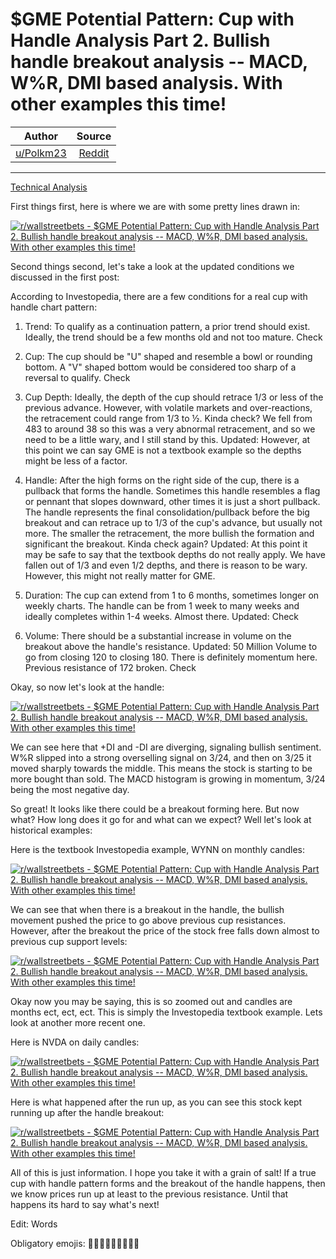 $GME Potential Pattern: Cup with Handle Analysis Part 2. Bullish handle breakout analysis -- MACD, W%R, DMI based analysis. With other examples this time!
=========================================================================================================================================================

| Author       | Source       | 
| :-------------: |:-------------:|
|  [u/Polkm23](https://www.reddit.com/user/Polkm23/) | [Reddit](https://www.reddit.com/r/wallstreetbets/comments/me3yzj/gme_potential_pattern_cup_with_handle_analysis/) | 

---

[Technical Analysis](https://www.reddit.com/r/wallstreetbets/search?q=flair_name%3A%22Technical%20Analysis%22&restrict_sr=1)

First things first, here is where we are with some pretty lines drawn in:

[![r/wallstreetbets - $GME Potential Pattern: Cup with Handle Analysis Part 2. Bullish handle breakout analysis -- MACD, W%R, DMI based analysis. With other examples this time!](https://preview.redd.it/mrw4w3sw6hp61.png?width=500&format=png&auto=webp&s=3000cf6d8e93869b0118d540ecaca36b2637e73d)](https://preview.redd.it/mrw4w3sw6hp61.png?width=500&format=png&auto=webp&s=3000cf6d8e93869b0118d540ecaca36b2637e73d)

Second things second, let's take a look at the updated conditions we discussed in the first post:

According to Investopedia, there are a few conditions for a real cup with handle chart pattern:

1.  Trend: To qualify as a continuation pattern, a prior trend should exist. Ideally, the trend should be a few months old and not too mature. Check

2.  Cup: The cup should be "U" shaped and resemble a bowl or rounding bottom. A "V" shaped bottom would be considered too sharp of a reversal to qualify. Check

3.  Cup Depth: Ideally, the depth of the cup should retrace 1/3 or less of the previous advance. However, with volatile markets and over-reactions, the retracement could range from 1/3 to ½. Kinda check? We fell from 483 to around 38 so this was a very abnormal retracement, and so we need to be a little wary, and I still stand by this. Updated: However, at this point we can say GME is not a textbook example so the depths might be less of a factor.

4.  Handle: After the high forms on the right side of the cup, there is a pullback that forms the handle. Sometimes this handle resembles a flag or pennant that slopes downward, other times it is just a short pullback. The handle represents the final consolidation/pullback before the big breakout and can retrace up to 1/3 of the cup's advance, but usually not more. The smaller the retracement, the more bullish the formation and significant the breakout. Kinda check again? Updated: At this point it may be safe to say that the textbook depths do not really apply. We have fallen out of 1/3 and even 1/2 depths, and there is reason to be wary. However, this might not really matter for GME.

5.  Duration: The cup can extend from 1 to 6 months, sometimes longer on weekly charts. The handle can be from 1 week to many weeks and ideally completes within 1-4 weeks. Almost there. Updated: Check

6.  Volume: There should be a substantial increase in volume on the breakout above the handle's resistance. Updated: 50 Million Volume to go from closing 120 to closing 180. There is definitely momentum here. Previous resistance of 172 broken. Check

Okay, so now let's look at the handle:

[![r/wallstreetbets - $GME Potential Pattern: Cup with Handle Analysis Part 2. Bullish handle breakout analysis -- MACD, W%R, DMI based analysis. With other examples this time!](https://preview.redd.it/2xt3t0v27hp61.png?width=494&format=png&auto=webp&s=82cb794baa796b3147084a004f425523e2d72a6f)](https://preview.redd.it/2xt3t0v27hp61.png?width=494&format=png&auto=webp&s=82cb794baa796b3147084a004f425523e2d72a6f)

We can see here that +DI and -DI are diverging, signaling bullish sentiment. W%R slipped into a strong overselling signal on 3/24, and then on 3/25 it moved sharply towards the middle. This means the stock is starting to be more bought than sold. The MACD histogram is growing in momentum, 3/24 being the most negative day.

So great! It looks like there could be a breakout forming here. But now what? How long does it go for and what can we expect? Well let's look at historical examples:

Here is the textbook Investopedia example, WYNN on monthly candles:

[![r/wallstreetbets - $GME Potential Pattern: Cup with Handle Analysis Part 2. Bullish handle breakout analysis -- MACD, W%R, DMI based analysis. With other examples this time!](https://preview.redd.it/9otqyu887hp61.png?width=494&format=png&auto=webp&s=02d2c757c8c2795ae0382155dfa9c5316ea88fc3)](https://preview.redd.it/9otqyu887hp61.png?width=494&format=png&auto=webp&s=02d2c757c8c2795ae0382155dfa9c5316ea88fc3)

We can see that when there is a breakout in the handle, the bullish movement pushed the price to go above previous cup resistances. However, after the breakout the price of the stock free falls down almost to previous cup support levels:

[![r/wallstreetbets - $GME Potential Pattern: Cup with Handle Analysis Part 2. Bullish handle breakout analysis -- MACD, W%R, DMI based analysis. With other examples this time!](https://preview.redd.it/9xnvryu97hp61.png?width=495&format=png&auto=webp&s=b93ed2f9927a28e968e62a36636c81d8d4db7011)](https://preview.redd.it/9xnvryu97hp61.png?width=495&format=png&auto=webp&s=b93ed2f9927a28e968e62a36636c81d8d4db7011)

Okay now you may be saying, this is so zoomed out and candles are months ect, ect, ect. This is simply the Investopedia textbook example. Lets look at another more recent one.

Here is NVDA on daily candles:

[![r/wallstreetbets - $GME Potential Pattern: Cup with Handle Analysis Part 2. Bullish handle breakout analysis -- MACD, W%R, DMI based analysis. With other examples this time!](https://preview.redd.it/zpwtlgrb7hp61.png?width=495&format=png&auto=webp&s=a1e72aac25924a18b7f8d2a4b6f1c125e39697cd)](https://preview.redd.it/zpwtlgrb7hp61.png?width=495&format=png&auto=webp&s=a1e72aac25924a18b7f8d2a4b6f1c125e39697cd)

Here is what happened after the run up, as you can see this stock kept running up after the handle breakout:

[![r/wallstreetbets - $GME Potential Pattern: Cup with Handle Analysis Part 2. Bullish handle breakout analysis -- MACD, W%R, DMI based analysis. With other examples this time!](https://preview.redd.it/mctgfxpe7hp61.png?width=497&format=png&auto=webp&s=c1e9b7105444cbc54cf0831fc71323ded4c1a595)](https://preview.redd.it/mctgfxpe7hp61.png?width=497&format=png&auto=webp&s=c1e9b7105444cbc54cf0831fc71323ded4c1a595)

All of this is just information. I hope you take it with a grain of salt! If a true cup with handle pattern forms and the breakout of the handle happens, then we know prices run up at least to the previous resistance. Until that happens its hard to say what's next!

Edit: Words

Obligatory emojis: 🚀🚀🚀🚀🚀🚀🚀🚀🚀
